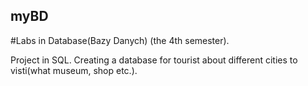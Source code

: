 ## myBD
#Labs in Database(Bazy Danych) (the 4th semester). 

Project in SQL. Creating a database for tourist about different cities to visti(what museum, shop etc.).
